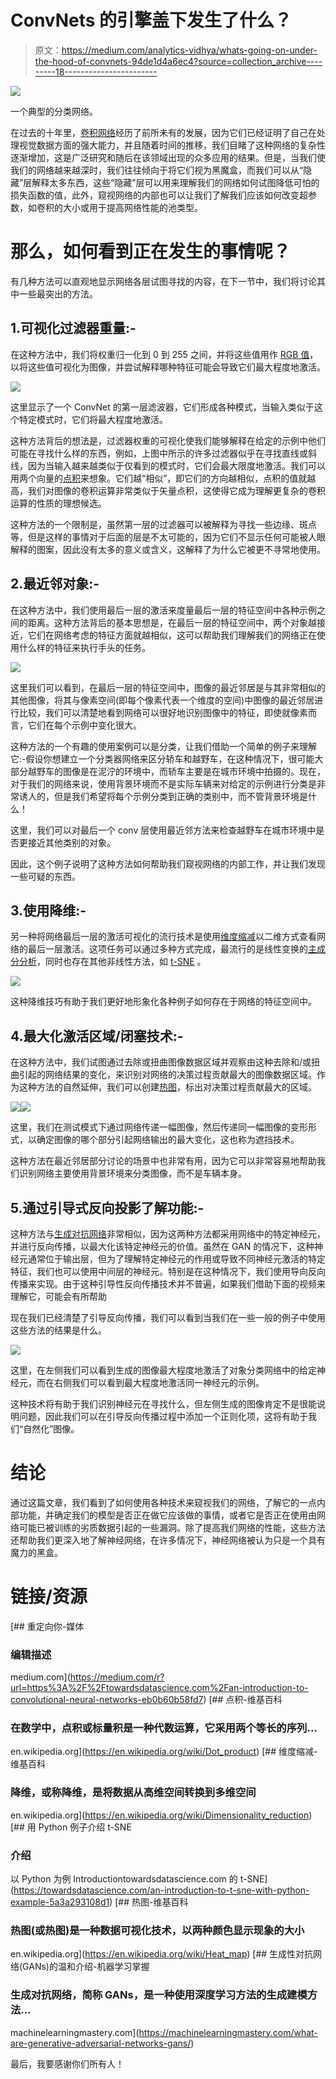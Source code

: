 # ConvNets 的引擎盖下发生了什么？

> 原文：<https://medium.com/analytics-vidhya/whats-going-on-under-the-hood-of-convnets-94de1d4a6ec4?source=collection_archive---------18----------------------->

![](img/d3fac43fc6926d91875044d625750815.png)

一个典型的分类网络。

在过去的十年里，[卷积网络](https://towardsdatascience.com/an-introduction-to-convolutional-neural-networks-eb0b60b58fd7)经历了前所未有的发展，因为它们已经证明了自己在处理视觉数据方面的强大能力，并且随着时间的推移，我们目睹了这种网络的复杂性逐渐增加，这是广泛研究和随后在该领域出现的众多应用的结果。但是，当我们使我们的网络越来越深时，我们往往倾向于将它们视为黑魔盒，而我们可以从“隐藏”层解释太多东西，这些“隐藏”层可以用来理解我们的网络如何试图降低可怕的损失函数的值，此外，窥视网络的内部也可以让我们了解我们应该如何改变超参数，如卷积的大小或用于提高网络性能的池类型。

# 那么，如何看到正在发生的事情呢？

有几种方法可以直观地显示网络各层试图寻找的内容，在下一节中，我们将讨论其中一些最突出的方法。

## 1.可视化过滤器重量:-

在这种方法中，我们将权重归一化到 0 到 255 之间，并将这些值用作 [RGB 值](https://en.wikipedia.org/wiki/RGB_color_model)，以将这些值可视化为图像，并尝试解释哪种特征可能会导致它们最大程度地激活。

![](img/7c27d1a6232c743e03c9bd567195e03c.png)

这里显示了一个 ConvNet 的第一层滤波器，它们形成各种模式，当输入类似于这个特定模式时，它们将最大程度地激活。

这种方法背后的想法是，过滤器权重的可视化使我们能够解释在给定的示例中他们可能在寻找什么样的东西，例如，上图中所示的许多过滤器似乎在寻找直线或斜线，因为当输入越来越类似于仅看到的模式时，它们会最大限度地激活。我们可以用两个向量的[点积](https://en.wikipedia.org/wiki/Dot_product)来想象。它们越“相似”，即它们的方向越相似，点积的值就越高，我们对图像的卷积运算非常类似于矢量点积，这使得它成为理解更复杂的卷积运算的性质的理想候选。

这种方法的一个限制是，虽然第一层的过滤器可以被解释为寻找一些边缘、斑点等，但是这样的事情对于后面的层是不太可能的，因为它们不显示任何可能被人眼解释的图案，因此没有太多的意义或含义，这解释了为什么它被更不寻常地使用。

## 2.最近邻对象:-

在这种方法中，我们使用最后一层的激活来度量最后一层的特征空间中各种示例之间的距离。这种方法背后的基本思想是，在最后一层的特征空间中，两个对象越接近，它们在网络考虑的特征方面就越相似，这可以帮助我们理解我们的网络正在使用什么样的特征来执行手头的任务。

![](img/fbcbe0e1688752ec7c1e373bf5b5e401.png)

这里我们可以看到，在最后一层的特征空间中，图像的最近邻居是与其非常相似的其他图像，将其与像素空间(即每个像素代表一个维度的空间)中图像的最近邻居进行比较，我们可以清楚地看到网络可以很好地识别图像中的特征，即使就像素而言，它们在每个示例中变化很大。

这种方法的一个有趣的使用案例可以是分类，让我们借助一个简单的例子来理解它:-假设你想建立一个分类器网络来区分轿车和越野车，在这种情况下，很可能大部分越野车的图像是在泥泞的环境中，而轿车主要是在城市环境中拍摄的。现在，对于我们的网络来说，使用背景环境而不是实际车辆来对给定的示例进行分类是非常诱人的，但是我们希望将每个示例分类到正确的类别中，而不管背景环境是什么！

这里，我们可以对最后一个 conv 层使用最近邻方法来检查越野车在城市环境中是否更接近其他类别的对象。

因此，这个例子说明了这种方法如何帮助我们窥视网络的内部工作，并让我们发现一些可疑的东西。

## 3.使用降维:-

另一种将网络最后一层的激活可视化的流行技术是使用[维度缩减](https://en.wikipedia.org/wiki/Dimensionality_reduction)以二维方式查看网络的最后一层激活。这项任务可以通过多种方式完成，最流行的是线性变换的[主成分分析](https://www.youtube.com/watch?v=FgakZw6K1QQ)，同时也存在其他非线性方法，如 [t-SNE](https://towardsdatascience.com/an-introduction-to-t-sne-with-python-example-5a3a293108d1) 。

![](img/8aa5980b6e5cfe4d83e9687a5ca61047.png)

这种降维技巧有助于我们更好地形象化各种例子如何存在于网络的特征空间中。

## 4.最大化激活区域/闭塞技术:-

在这种方法中，我们试图通过去除或扭曲图像数据区域并观察由这种去除和/或扭曲引起的网络结果的变化，来识别对网络的决策过程贡献最大的图像数据区域。作为这种方法的自然延伸，我们可以创建[热图](https://en.wikipedia.org/wiki/Heat_map)，标出对决策过程贡献最大的区域。

![](img/0d7a3c6537b3c0257c8c0cf88ce37baf.png)![](img/00415ea457f25b94bcc608309cfb2431.png)

这里，我们在测试模式下通过网络传递一幅图像，然后传递同一幅图像的变形形式，以确定图像的哪个部分引起网络输出的最大变化，这也称为遮挡技术。

这种方法在最近邻居部分讨论的场景中也非常有用，因为它可以非常容易地帮助我们识别网络主要使用背景环境来分类图像，而不是车辆本身。

## 5.通过引导式反向投影了解功能:-

这种方法与[生成对抗网络](https://machinelearningmastery.com/what-are-generative-adversarial-networks-gans/)非常相似，因为这两种方法都采用网络中的特定神经元，并进行反向传播，以最大化该特定神经元的价值。虽然在 GAN 的情况下，这种神经元通常位于输出层，但为了理解特定神经元的作用或导致不同神经元激活的特定特征，我们也可以使用中间层的神经元。特别是在这种情况下，我们使用导向反向传播来实现。由于这种引导性反向传播技术并不普遍，如果我们借助下面的视频来理解它，可能会有所帮助

现在我们已经清楚了引导反向传播，我们可以看到当我们在一些一般的例子中使用这些方法的结果是什么。

![](img/ac7978182f01b6b05c84118907429777.png)

这里，在左侧我们可以看到生成的图像最大程度地激活了对象分类网络中的给定神经元，而在右侧我们可以看到最大程度地激活同一神经元的示例。

这种技术将有助于我们识别神经元在寻找什么，但左侧生成的图像肯定不是很能说明问题，因此我们可以在引导反向传播过程中添加一个正则化项，这将有助于我们“自然化”图像。

# 结论

通过这篇文章，我们看到了如何使用各种技术来窥视我们的网络，了解它的一点内部功能，并确定我们的模型是否正在做它应该做的事情，或者它是否正在使用由网络可能已被训练的劣质数据引起的一些漏洞。除了提高我们网络的性能，这些方法还帮助我们更深入地了解神经网络，在许多情况下，神经网络被认为只是一个具有魔力的黑盒。

# 链接/资源

 [## 重定向你-媒体

### 编辑描述

medium.com](https://medium.com/r?url=https%3A%2F%2Ftowardsdatascience.com%2Fan-introduction-to-convolutional-neural-networks-eb0b60b58fd7) [](https://en.wikipedia.org/wiki/Dot_product) [## 点积-维基百科

### 在数学中，点积或标量积是一种代数运算，它采用两个等长的序列…

en.wikipedia.org](https://en.wikipedia.org/wiki/Dot_product) [](https://en.wikipedia.org/wiki/Dimensionality_reduction) [## 维度缩减-维基百科

### 降维，或称降维，是将数据从高维空间转换到多维空间

en.wikipedia.org](https://en.wikipedia.org/wiki/Dimensionality_reduction) [](https://towardsdatascience.com/an-introduction-to-t-sne-with-python-example-5a3a293108d1) [## 用 Python 例子介绍 t-SNE

### 介绍

以 Python 为例 Introductiontowardsdatascience.com 的 t-SNE](https://towardsdatascience.com/an-introduction-to-t-sne-with-python-example-5a3a293108d1) [](https://en.wikipedia.org/wiki/Heat_map) [## 热图-维基百科

### 热图(或热图)是一种数据可视化技术，以两种颜色显示现象的大小

en.wikipedia.org](https://en.wikipedia.org/wiki/Heat_map) [](https://machinelearningmastery.com/what-are-generative-adversarial-networks-gans/) [## 生成性对抗网络(GANs)的温和介绍-机器学习掌握

### 生成对抗网络，简称 GANs，是一种使用深度学习方法的生成建模方法…

machinelearningmastery.com](https://machinelearningmastery.com/what-are-generative-adversarial-networks-gans/) 

最后，我要感谢你们所有人！